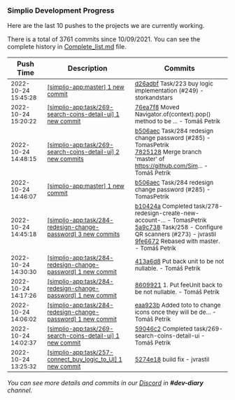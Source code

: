 
### Simplio Development Progress

Here are the last 10 pushes to the projects we are currently working.

There is a total of 3761 commits since 10/09/2021. You can see the complete history in
 [Complete_list.md](Complete_list.md) file.

| Push Time | Description | Commits |
| --- | --- | --- |
| <sub>2022-10-24 15:45:28</sub> | <sub>[[simplio-app:master] 1 new commit](https://github.com/SimplioOfficial/simplio-app/commit/d26adbf40d1786f88f06e0f32f8c1925a4c8f578)</sub> | <sub>[d26adbf](https://github.com/SimplioOfficial/simplio-app/commit/d26adbf40d1786f88f06e0f32f8c1925a4c8f578) Task/223 buy logic implementation (#249) - storkandstars</sub> |
| <sub>2022-10-24 15:20:22</sub> | <sub>[[simplio-app:task/269\-search\-coins\-detail\-ui] 1 new commit](https://github.com/SimplioOfficial/simplio-app/commit/76ea7f8c975f95c06974b145bae3de1ea8a8be36)</sub> | <sub>[76ea7f8](https://github.com/SimplioOfficial/simplio-app/commit/76ea7f8c975f95c06974b145bae3de1ea8a8be36) Moved Navigator.of(context).pop() method to be ... - Tomáš Petrík</sub> |
| <sub>2022-10-24 14:48:15</sub> | <sub>[[simplio-app:task/269\-search\-coins\-detail\-ui] 2 new commits](https://github.com/SimplioOfficial/simplio-app/compare/59046c2a6d2a...78251282c0ae)</sub> | <sub>[b506aec](https://github.com/SimplioOfficial/simplio-app/commit/b506aec0817052c11fc87af5687f0e62f0e3641e) Task/284 redesign change password (#285) - TomasPetrik<br>[7825128](https://github.com/SimplioOfficial/simplio-app/commit/78251282c0ae081d920dc0b1acbbf69b444088e4) Merge branch 'master' of https://github.com/Sim... - Tomáš Petrík</sub> |
| <sub>2022-10-24 14:46:07</sub> | <sub>[[simplio-app:master] 1 new commit](https://github.com/SimplioOfficial/simplio-app/commit/b506aec0817052c11fc87af5687f0e62f0e3641e)</sub> | <sub>[b506aec](https://github.com/SimplioOfficial/simplio-app/commit/b506aec0817052c11fc87af5687f0e62f0e3641e) Task/284 redesign change password (#285) - TomasPetrik</sub> |
| <sub>2022-10-24 14:45:18</sub> | <sub>[[simplio-app:task/284\-redesign\-change\-password] 3 new commits](https://github.com/SimplioOfficial/simplio-app/compare/413a6d8f1be8...9fe66729f6fb)</sub> | <sub>[b10424a](https://github.com/SimplioOfficial/simplio-app/commit/b10424a656d2233886abb8ef3102108844ed506d) Completed task/278-redesign-create-new-account-... - TomasPetrik<br>[5a9c738](https://github.com/SimplioOfficial/simplio-app/commit/5a9c73823a3bebe927f53d13332a42a0d6c92364) Task/258 - Configure QR scanners (#273) - jvrastil<br>[9fe6672](https://github.com/SimplioOfficial/simplio-app/commit/9fe66729f6fbbfd6ba4d808901011f1a18812cca) Rebased with master. - Tomáš Petrík</sub> |
| <sub>2022-10-24 14:30:30</sub> | <sub>[[simplio-app:task/284\-redesign\-change\-password] 1 new commit](https://github.com/SimplioOfficial/simplio-app/commit/413a6d8f1be89e0df9e222ee63877834fb407b47)</sub> | <sub>[413a6d8](https://github.com/SimplioOfficial/simplio-app/commit/413a6d8f1be89e0df9e222ee63877834fb407b47) Put back unit to be not nullable. - Tomáš Petrík</sub> |
| <sub>2022-10-24 14:17:26</sub> | <sub>[[simplio-app:task/284\-redesign\-change\-password] 1 new commit](https://github.com/SimplioOfficial/simplio-app/commit/860992184a4edfeb28fe62a2a27b765af9227ac2)</sub> | <sub>[8609921](https://github.com/SimplioOfficial/simplio-app/commit/860992184a4edfeb28fe62a2a27b765af9227ac2) 1. Put feeUnit back to be not nullable. - Tomáš Petrík</sub> |
| <sub>2022-10-24 14:06:02</sub> | <sub>[[simplio-app:task/284\-redesign\-change\-password] 1 new commit](https://github.com/SimplioOfficial/simplio-app/commit/eaa923b975f9cf14d2dec632fe97fd026207d2ff)</sub> | <sub>[eaa923b](https://github.com/SimplioOfficial/simplio-app/commit/eaa923b975f9cf14d2dec632fe97fd026207d2ff) Added toto to change icons once they will be de... - Tomáš Petrík</sub> |
| <sub>2022-10-24 14:02:37</sub> | <sub>[[simplio-app:task/269\-search\-coins\-detail\-ui] 1 new commit](https://github.com/SimplioOfficial/simplio-app/commit/59046c2a6d2adf02fdde32e99ba2059b2ef24e60)</sub> | <sub>[59046c2](https://github.com/SimplioOfficial/simplio-app/commit/59046c2a6d2adf02fdde32e99ba2059b2ef24e60) Completed task/269-search-coins-detail-ui - Tomáš Petrík</sub> |
| <sub>2022-10-24 13:25:32</sub> | <sub>[[simplio-app:task/257\-connect\_buy\_logic\_to\_UI] 1 new commit](https://github.com/SimplioOfficial/simplio-app/commit/5274e187908efaa6692519f8ed98c651cb97bbe5)</sub> | <sub>[5274e18](https://github.com/SimplioOfficial/simplio-app/commit/5274e187908efaa6692519f8ed98c651cb97bbe5) build fix - jvrastil</sub> |

_You can see more details and commits in our [Discord](https://discord.gg/aKhjuwZmdP) in **#dev-diary** channel._
